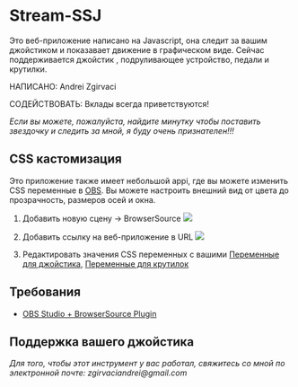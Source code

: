 # Stream-SSJ
Это веб-приложение написано на Javascript, она следит за вашим джойстиком и показавает движение в графическом виде. Сейчас поддерживается джойстик , подруливающее устройство, педали и крутилки.

НАПИСАНО: Andrei Zgirvaci

СОДЕЙСТВОВАТЬ: Вклады всегда приветствуются!

*Если вы можете, пожалуйста, найдите минутку чтобы поставить звездочку и следить за мной, я буду очень признателен!!!*

## CSS кастомизация
Это приложение также имеет небольшой appi, где вы можете изменить CSS переменные в [OBS](https://obsproject.com/). Вы можете настроить внешний вид от цвета до прозрачность, размеров осей и окна.

  1. Добавить новую сцену -> BrowserSource
![](http://i.imgur.com/gEJY2vw.png)
  
  2. Добавить ссылку на веб-приложение в URL
![](http://i.imgur.com/KJtA8qY.png)

  3. Редактировать значения CSS переменных с вашими [Переменные для джойстика](https://github.com/MD3XTER/Stream-SSJ/blob/master/doc/doc_joystick.pdf), [Переменные для крутилок](https://github.com/MD3XTER/Stream-SSJ/blob/master/doc/doc_Rotary.pdf)

## Требования
  * [OBS Studio + BrowserSource Plugin](https://github.com/jp9000/obs-studio/releases/download/0.15.4/OBS-Studio-0.15.4-With-Browser-Installer.exe)

## Поддержка вашего джойстика
_Для того, чтобы этот инструмент у вас работал, свяжитесь со мной по электронной почте: zgirvaciandrei@gmail.com_
